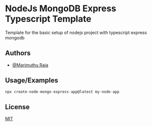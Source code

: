 # NodeJs MongoDB Express Typescript Template

Template for the basic setup of nodejs project with typescript express mongodb

## Authors

- [@Marimuthu Raja](https://github.com/Marimuthu-Raja)

## Usage/Examples

```javascript
npx create-node-mongo-express-app@latest my-node-app
```

## License

[MIT](https://choosealicense.com/licenses/mit/)
